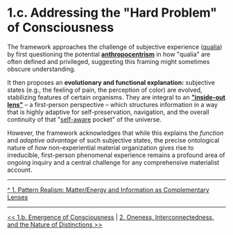 # **1.c. Addressing the "Hard Problem" of Consciousness**

The framework approaches the challenge of subjective experience ([qualia](glossary.md#qualia)) by first questioning the potential [**anthropocentrism**](glossary.md#anthropocentrism) in how "qualia" are often defined and privileged, suggesting this framing might sometimes obscure understanding.

It then proposes an **evolutionary and functional explanation:** subjective states (e.g., the feeling of pain, the perception of color) are evolved, stabilizing features of certain organisms. They are integral to an [**"inside-out lens"**](glossary.md#inside-out-lens) – a first-person perspective – which structures information in a way that is highly adaptive for self-preservation, navigation, and the overall continuity of that "[self-aware](glossary.md#self-awareness) pocket" of the universe.

However, the framework acknowledges that while this explains the *function* and *adaptive advantage* of such subjective states, the precise ontological nature of *how* non-experiential material organization gives rise to irreducible, first-person phenomenal experience remains a profound area of ongoing inquiry and a central challenge for any comprehensive materialist account.

---

[^ 1. Pattern Realism: Matter/Energy and Information as Complementary Lenses](1-pattern-realism.md)

---

[<< 1.b. Emergence of Consciousness](1b-emergence-of-consciousness.md) | [2. Oneness, Interconnectedness, and the Nature of Distinctions >>](2-oneness-interconnectedness.md)